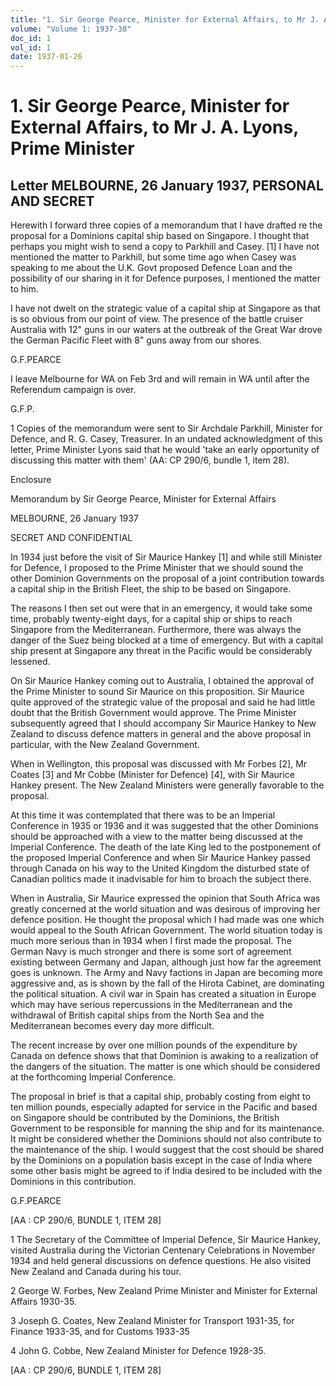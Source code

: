 ```yaml
---
title: "1. Sir George Pearce, Minister for External Affairs, to Mr J. A. Lyons, Prime Minister"
volume: "Volume 1: 1937-38"
doc_id: 1
vol_id: 1
date: 1937-01-26
---
```


# 1. Sir George Pearce, Minister for External Affairs, to Mr J. A. Lyons, Prime Minister

## Letter MELBOURNE, 26 January 1937, PERSONAL AND SECRET

Herewith I forward three copies of a memorandum that I have drafted re the proposal for a Dominions capital ship based on Singapore. I thought that perhaps you might wish to send a copy to Parkhill and Casey. [1] I have not mentioned the matter to Parkhill, but some time ago when Casey was speaking to me about the U.K. Govt proposed Defence Loan and the possibility of our sharing in it for Defence purposes, I mentioned the matter to him. 

I have not dwelt on the strategic value of a capital ship at Singapore as that is so obvious from our point of view. The presence of the battle cruiser Australia with 12" guns in our waters at the outbreak of the Great War drove the German Pacific Fleet with 8" guns away from our shores.

G.F.PEARCE

I leave Melbourne for WA on Feb 3rd and will remain in WA until after the Referendum campaign is over.

G.F.P.

1 Copies of the memorandum were sent to Sir Archdale Parkhill, Minister for Defence, and R. G. Casey, Treasurer. In an undated acknowledgment of this letter, Prime Minister Lyons said that he would 'take an early opportunity of discussing this matter with them' (AA: CP 290/6, bundle 1, item 28). 

Enclosure 

Memorandum by Sir George Pearce, Minister for External Affairs

MELBOURNE, 26 January 1937

SECRET AND CONFIDENTIAL

In 1934 just before the visit of Sir Maurice Hankey [1] and while still Minister for Defence, I proposed to the Prime Minister that we should sound the other Dominion Governments on the proposal of a joint contribution towards a capital ship in the British Fleet, the ship to be based on Singapore. 

The reasons I then set out were that in an emergency, it would take some time, probably twenty-eight days, for a capital ship or ships to reach Singapore from the Mediterranean. Furthermore, there was always the danger of the Suez being blocked at a time of emergency. But with a capital ship present at Singapore any threat in the Pacific would be considerably lessened. 

On Sir Maurice Hankey coming out to Australia, I obtained the approval of the Prime Minister to sound Sir Maurice on this proposition. Sir Maurice quite approved of the strategic value of the proposal and said he had little doubt that the British Government would approve. The Prime Minister subsequently agreed that I should accompany Sir Maurice Hankey to New Zealand to discuss defence matters in general and the above proposal in particular, with the New Zealand Government. 

When in Wellington, this proposal was discussed with Mr Forbes [2], Mr Coates [3] and Mr Cobbe (Minister for Defence) [4], with Sir Maurice Hankey present. The New Zealand Ministers were generally favorable to the proposal. 

At this time it was contemplated that there was to be an Imperial Conference in 1935 or 1936 and it was suggested that the other Dominions should be approached with a view to the matter being discussed at the Imperial Conference. The death of the late King led to the postponement of the proposed Imperial Conference and when Sir Maurice Hankey passed through Canada on his way to the United Kingdom the disturbed state of Canadian politics made it inadvisable for him to broach the subject there. 

When in Australia, Sir Maurice expressed the opinion that South Africa was greatly concerned at the world situation and was desirous of improving her defence position. He thought the proposal which I had made was one which would appeal to the South African Government. The world situation today is much more serious than in 1934 when I first made the proposal. The German Navy is much stronger and there is some sort of agreement existing between Germany and Japan, although just how far the agreement goes is unknown. The Army and Navy factions in Japan are becoming more aggressive and, as is shown by the fall of the Hirota Cabinet, are dominating the political situation. A civil war in Spain has created a situation in Europe which may have serious repercussions in the Mediterranean and the withdrawal of British capital ships from the North Sea and the Mediterranean becomes every day more difficult. 

The recent increase by over one million pounds of the expenditure by Canada on defence shows that that Dominion is awaking to a realization of the dangers of the situation. The matter is one which should be considered at the forthcoming Imperial Conference. 

The proposal in brief is that a capital ship, probably costing from eight to ten million pounds, especially adapted for service in the Pacific and based on Singapore should be contributed by the Dominions, the British Government to be responsible for manning the ship and for its maintenance. It might be considered whether the Dominions should not also contribute to the maintenance of the ship. I would suggest that the cost should be shared by the Dominions on a population basis except in the case of India where some other basis might be agreed to if India desired to be included with the Dominions in this contribution.

G.F.PEARCE

[AA : CP 290/6, BUNDLE 1, ITEM 28]

1 The Secretary of the Committee of Imperial Defence, Sir Maurice Hankey, visited Australia during the Victorian Centenary Celebrations in November 1934 and held general discussions on defence questions. He also visited New Zealand and Canada during his tour. 

2 George W. Forbes, New Zealand Prime Minister and Minister for External Affairs 1930-35. 

3 Joseph G. Coates, New Zealand Minister for Transport 1931-35, for Finance 1933-35, and for Customs 1933-35

4 John G. Cobbe, New Zealand Minister for Defence 1928-35.

[AA : CP 290/6, BUNDLE 1, ITEM 28]
